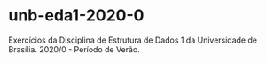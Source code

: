 # unb-eda1-2020-0
Exercícios da Disciplina de Estrutura de Dados 1 da Universidade de Brasília. 2020/0 - Período de Verão.
